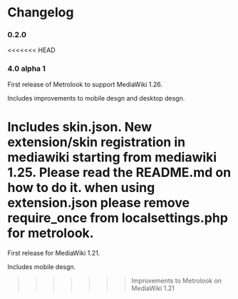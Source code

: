 Changelog
=========

### 0.2.0

<<<<<<< HEAD
### 4.0 alpha 1

First release of Metrolook to support MediaWiki 1.26.

Includes improvements to mobile desgn and desktop desgn.

Includes skin.json. New extension/skin registration in mediawiki starting from mediawiki 1.25. Please read the README.md on how to do it. when using extension.json please remove require_once from localsettings.php for metrolook.
=======
First release for MediaWiki 1.21.

Includes mobile desgn.
>>>>>>> Improvements to Metrolook on MediaWiki 1.21
